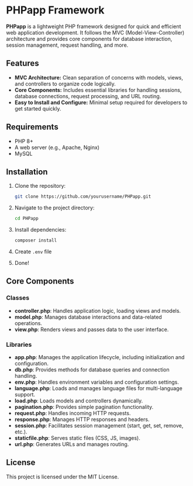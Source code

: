 # PHPapp Framework

**PHPapp** is a lightweight PHP framework designed for quick and efficient web application development. It follows the MVC (Model-View-Controller) architecture and provides core components for database interaction, session management, request handling, and more.

## Features

- **MVC Architecture:** Clean separation of concerns with models, views, and controllers to organize code logically.
- **Core Components:** Includes essential libraries for handling sessions, database connections, request processing, and URL routing.
- **Easy to Install and Configure:** Minimal setup required for developers to get started quickly.
  
## Requirements

- PHP 8+
- A web server (e.g., Apache, Nginx)
- MySQL

## Installation

1. Clone the repository:

    ```bash
    git clone https://github.com/yourusername/PHPapp.git
    ```

2. Navigate to the project directory:

    ```bash
    cd PHPapp
    ```

3. Install dependencies:

    ```bash
    composer install
    ```

4. Create `.env` file
5. Done!

## Core Components

### Classes

- **controller.php**: Handles application logic, loading views and models.
- **model.php**: Manages database interactions and data-related operations.
- **view.php**: Renders views and passes data to the user interface.

### Libraries

- **app.php**: Manages the application lifecycle, including initialization and configuration.
- **db.php**: Provides methods for database queries and connection handling.
- **env.php**: Handles environment variables and configuration settings.
- **language.php**: Loads and manages language files for multi-language support.
- **load.php**: Loads models and controllers dynamically.
- **pagination.php**: Provides simple pagination functionality.
- **request.php**: Handles incoming HTTP requests.
- **response.php**: Manages HTTP responses and headers.
- **session.php**: Facilitates session management (start, get, set, remove, etc.).
- **staticfile.php**: Serves static files (CSS, JS, images).
- **url.php**: Generates URLs and manages routing.

## License

This project is licensed under the MIT License.